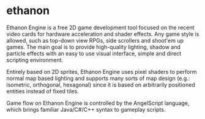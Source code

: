 ﻿ethanon
=======

Ethanon Engine is a free 2D game development tool focused on the recent video cards for hardware acceleration and shader effects. Any game style is allowed, such as top-down view RPGs, side scrollers and shoot'em up games. The main goal is to provide high-quality lighting, shadow and particle effects with an easy to use visual interface, simple and direct scripting environment.

Entirely based on 2D sprites, Ethanon Engine uses pixel shaders to perform normal map based lighting and supports many sorts of map design (e.g.: isometric, orthogonal, hexagonal) since it is based on arbitrarily positioned entities instead of fixed tiles.

Game flow on Ethanon Engine is controlled by the AngelScript language, which brings familiar Java/C#/C++ syntax to gameplay scripts.